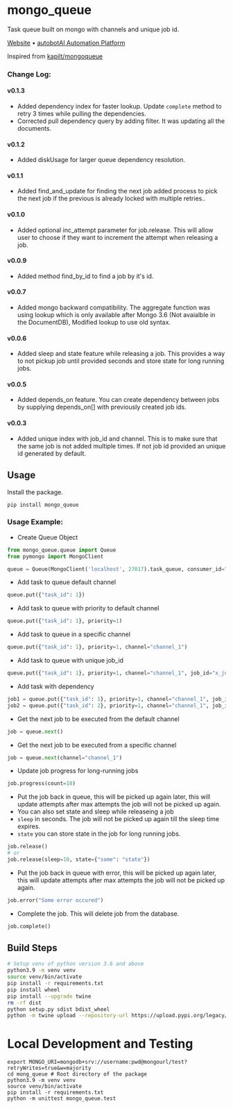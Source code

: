 # mongo_queue
Task queue built on mongo with channels and unique job id.

[Website](http://www.shunyeka.com) • [autobotAI Automation Platform](https://autobot.live/)

Inspired from [kapilt/mongoqueue](https://github.com/kapilt/mongoqueue)

### Change Log:


#### v0.1.3

- Added dependency index for faster lookup. Update `complete` method to retry 3 times while pulling the dependencies.
- Corrected pull dependency query by adding filter. It was updating all the documents.

#### v0.1.2

- Added diskUsage for larger queue dependency resolution.

#### v0.1.1

- Added find_and_update for finding the next job added process to pick the next job if the previous is already locked with multiple retries..

#### v0.1.0

- Added optional inc_attempt parameter for job.release. This will allow user to choose if they want to increment the attempt when releasing a job.

#### v0.0.9

- Added method find_by_id to find a job by it's id.

#### v0.0.7

- Added mongo backward compatibility. The aggregate function was using lookup which is only available after Mongo 3.6 (Not avaialble in the DocumentDB), Modified lookup to use old syntax.

#### v0.0.6

- Added sleep and state feature while releasing a job. This provides a way to not pickup job until provided seconds and store state for long running jobs.

#### v0.0.5

- Added depends_on feature. You can create dependency between jobs by supplying depends_on[] with previously created job ids. 

#### v0.0.3

-  Added unique index with job_id and channel. This is to make sure that the same job is not added multiple times. If not job id provided an unique id generated by default. 

## Usage

Install the package.

```
pip install mongo_queue
```

###  Usage Example:

*  Create Queue Object
```python
from mongo_queue.queue import Queue
from pymongo import MongoClient

queue = Queue(MongoClient('localhost', 27017).task_queue, consumer_id="consumer-1", timeout=300, max_attempts=3)
```
* Add task to queue default channel

```python
queue.put({"task_id": 1})
```

* Add task to queue with priority to default channel

```python
queue.put({"task_id": 1}, priority=1)
```

* Add task to queue in a specific channel

```python
queue.put({"task_id": 1}, priority=1, channel="channel_1")
```

* Add task to queue with unique job_id

```python
queue.put({"task_id": 1}, priority=1, channel="channel_1", job_id="x_job")
```

* Add task with dependency

```python
job1 = queue.put({"task_id": 1}, priority=1, channel="channel_1", job_id="x_job")
job2 = queue.put({"task_id": 2}, priority=1, channel="channel_1", job_id="x_job", depends_on=[job1])
```

* Get the next job to be executed from the default channel

```python
job = queue.next()
```

* Get the next job to be executed from a specific channel

```python
job = queue.next(channel="channel_1")
```

* Update job progress for long-running jobs

```python
job.progress(count=10)
```

* Put the job back in queue, this will be picked up again later, this will update attempts after max attempts the job will not be picked up again.
* You can also set state and sleep while releaseing a job
* `sleep` in seconds. The job will not be picked up again till the sleep time expires.
* `state` you can store state in the job for long running jobs.

```python
job.release()
# or
job.release(sleep=10, state={"some": "state"})
```

* Put the job back in queue with error, this will be picked up again later, this will update attempts after max attempts the job will not be picked up again.

```python
job.error("Some error occured")
```

* Complete the job. This will delete job from the database.

```python
job.complete()
```


## Build Steps

```bash
# Setup venv of python version 3.6 and above
python3.9 -m venv venv
source venv/bin/activate
pip install -r requirements.txt
pip install wheel
pip install --upgrade twine
rm -rf dist
python setup.py sdist bdist_wheel
python -m twine upload --repository-url https://upload.pypi.org/legacy/ dist/*
```

# Local Development and Testing

```
export MONGO_URI=mongodb+srv://username:pwd@mongourl/test?retryWrites=true&w=majority
cd mong_queue # Root directory of the package
python3.9 -m venv venv
source venv/bin/activate
pip install -r requirements.txt
python -m unittest mongo_queue.test
```